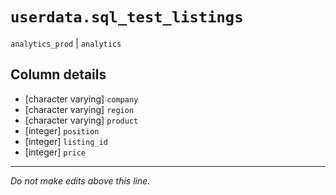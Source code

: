# `userdata.sql_test_listings`
`analytics_prod` | `analytics`

## Column details
* [character varying] `company`
* [character varying] `region`
* [character varying] `product`
* [integer]   `position`
* [integer]   `listing_id`
* [integer]   `price`

-------------------------------------------------------------------------------
*Do not make edits above this line.*
